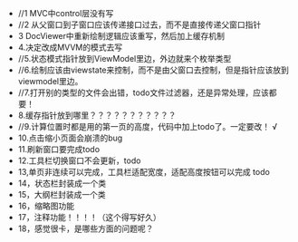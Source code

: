
* //1 MVC中control层没有写
* //2 从父窗口到子窗口应该传递接口过去，而不是直接传递父窗口指针
* 3 DocViewer中重新绘制逻辑应该重写，然后加上缓存机制
* 4.决定改成MVVM的模式去写
* //5.状态模式指针放到ViewModel里边，外边就来个枚举类型
* //6.绘制应该由viewstate来控制，而不是由父窗口去控制，但是指针应该放到viewmodel里边。
* //7.打开别的类型的文件会出错，todo文件过滤器，还是异常处理，应该都要！
* 8.缓存指针放到哪里？？？？？？？？？？？
* //9.计算位置时都是用的第一页的高度，代码中加上todo了。一定要改！ √
* 10.点击缩小页面会崩溃的bug
* 11.刷新窗口要完成todo
* 12.工具栏切换窗口不会更新，todo
* 13,单页非连续可以完成，工具栏适配宽度，适配高度按钮可以完成 todo
* 14，状态栏封装成一个类
* 15，大纲栏封装成一个类
* 16，缩略图功能
* 17，注释功能！！！！（这个得写好久）
* 18，感觉很卡，是哪些方面的问题呢？
 
